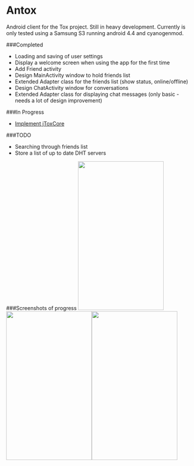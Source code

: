 Antox
=====

Android client for the Tox project. Still in heavy development. Currently is only tested using a Samsung S3 running android 4.4 and cyanogenmod.

###Completed

- Loading and saving of user settings
- Display a welcome screen when using the app for the first time
- Add Friend activity
- Design MainActivity window to hold friends list
- Extended Adapter class for the friends list (show status, online/offline)
- Design ChatActivity window for conversations 
- Extended Adapter class for displaying chat messages (only basic - needs a lot of design improvement)

###In Progress

- [Implement jToxCore](https://github.com/Tox/jToxcore)

###TODO

- Searching through friends list
- Store a list of up to date DHT servers

###Screenshots of progress
<img src="http://i.imgur.com/DQSxfjC.png" width="230px" height="400px"/><img src="http://i.imgur.com/JfX9ZgJ.png" width="230px" height="400px"/><img src="http://i.imgur.com/xbsMalf.png" width="230px" height="400px"/>
